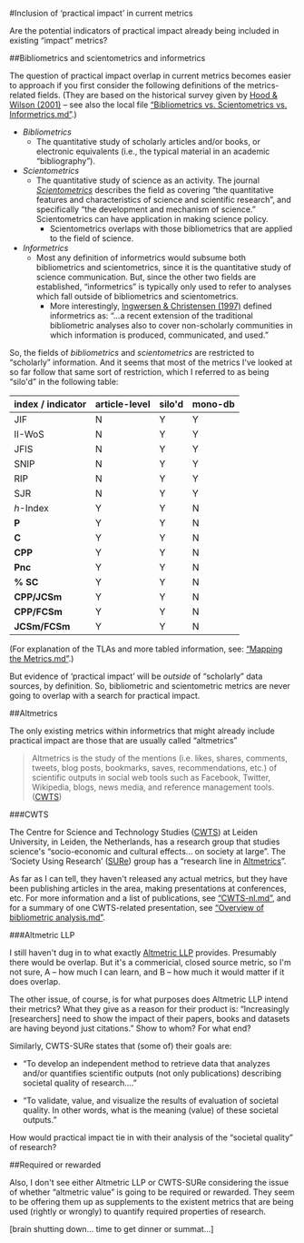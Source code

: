 #Inclusion of ‘practical impact’ in current metrics

Are the potential indicators of practical impact already being included in existing “impact” metrics?

##Bibliometrics and scientometrics and informetrics

The question of practical impact overlap in current metrics becomes easier to approach if you first consider the following definitions of the metrics-related fields. (They are based on the historical survey given by [Hood & Wilson (2001)](http://doi.org/10.1023/A:1017919924342) – see also the local file [“Bibliometrics vs. Scientometrics vs. Informetrics.md”](/Fall-2014/notes/Bibliometrics%20vs.%20Scientometrics%20vs.%20Informetrics.md).)

* *Bibliometrics*
  * The quantitative study of scholarly articles and/or books, or electronic equivalents (i.e., the typical material in an academic “bibliography”).
* *Scientometrics*
  * The quantitative study of science as an activity. The journal [*Scientometrics*](http://link.springer.com/journal/11192) describes the field as covering “the quantitative features and characteristics of science and scientific research”, and specifically “the development and mechanism of science.” Scientometrics can have application in making science policy.
    * Scientometrics overlaps with those bibliometrics that are applied to the field of science.
* *Informetrics*
  * Most any definition of informetrics would subsume both bibliometrics and scientometrics, since it is the quantitative study of science communication.  But, since the other two fields are established, “informetrics” is typically only used to refer to analyses which fall outside of bibliometrics and scientometrics.
    * More interestingly, [Ingwersen & Christensen (1997)](http://onlinelibrary.wiley.com/doi/10.1002/%28SICI%291097-4571%28199703%2948:3%3C205::AID-ASI3%3E3.0.CO;2-0/abstract) defined informetrics as: “…a recent extension of the traditional bibliometric analyses also to cover non-scholarly communities in which information is produced, communicated, and used.”

So, the fields of *bibliometrics* and *scientometrics* are restricted to “scholarly” information.  And it seems that most of the metrics I've looked at so far follow that same sort of restriction, which I referred to as being “silo'd” in the following table:

| index / indicator | article-level | silo'd | mono-db |
|-------------------|---------------|--------|---------|
| JIF               | N             |  Y     |  Y      |
| II-WoS            | N             |  Y     |  Y      |
| JFIS              | N             |  Y     |  Y      |
| SNIP              | N             |  Y     |  Y      |
| RIP               | N             |  Y     |  Y      |
| SJR               | N             |  Y     |  Y      |
| *h*-Index         | Y             |  Y     |  N      |
| **P**             | Y             |  Y     |  N      |
| **C**             | Y             |  Y     |  N      |
| **CPP**           | Y             |  Y     |  N      |
| **Pnc**           | Y             |  Y     |  N      |
| **% SC**          | Y             |  Y     |  N      |
| **CPP/JCSm**      | Y             |  Y     |  N      |
| **CPP/FCSm**      | Y             |  Y     |  N      |
| **JCSm/FCSm**     | Y             |  Y     |  N      |

(For explanation of the TLAs and more tabled information, see: [“Mapping the Metrics.md”](/Fall-2014/notes/Mapping%20the%20Metrics.md).)

But evidence of ‘practical impact’ will be *outside* of “scholarly” data sources, by definition.  So, bibliometric and scientometric metrics are never going to overlap with a search for practical impact.

##Altmetrics

The only existing metrics within informetrics that might already include practical impact are those that are usually called “altmetrics”

>Altmetrics is the study of the mentions (i.e. likes, shares, comments, tweets, blog posts, bookmarks, saves, recommendations, etc.) of scientific outputs in social web tools such as Facebook, Twitter, Wikipedia, blogs, news media, and reference management tools. ([CWTS](http://www.cwts.nl/Home))

###CWTS

The Centre for Science and Technology Studies ([CWTS](http://www.cwts.nl/Home)) at Leiden University, in Leiden, the Netherlands, has a research group that studies science's “socio-economic and cultural effects… on society at large”.  The ‘Society Using Research’ ([SURe](http://www.cwts.nl/Societal-Impact-of-Research)) group has a “research line in [Altmetrics](http://www.cwts.nl/Altmetrics)”.

As far as I can tell, they haven't released any actual metrics, but they have been publishing articles in the area, making presentations at conferences, etc.  For more information and a list of publications, see [“CWTS-nl.md”](/Fall-2014/notes/CWTS-nl.md), and for a summary of one CWTS-related presentation, see [“Overview of bibliometric analysis.md”](/Fall-2014/notes/Overview%20of%20bibliometric%20analysis.md).

###Altmetric LLP

I still haven't dug in to what exactly [Altmetric LLP](http://www.altmetric.com/about.php) provides.  Presumably there would be overlap.  But it's a commericial, closed source metric, so I'm not sure, A – how much I can learn, and B – how much it would matter if it does overlap.

The other issue, of course, is for what purposes does Altmetric LLP intend their metrics?  What they give as a reason for their product is: “Increasingly [researchers] need to show the impact of their papers, books and datasets are having beyond just citations.”  Show to whom?  For what end?

Similarly, CWTS-SURe states that (some of) their goals are:

* “To develop an independent method to retrieve data that analyzes and/or quantifies scientific outputs (not only publications) describing societal quality of research.…”

* “To validate, value, and visualize the results of evaluation of societal quality. In other words, what is the meaning (value) of these societal outputs.”

How would practical impact tie in with their analysis of the “societal quality” of research?

##Required or rewarded

Also, I don't see either Altmetric LLP or CWTS-SURe considering the issue of whether “altmetric value” is going to be required or rewarded.  They seem to be offering them up as supplements to the existent metrics that are being used (rightly or wrongly) to quantify required properties of research.



[brain shutting down… time to get dinner or summat…]





